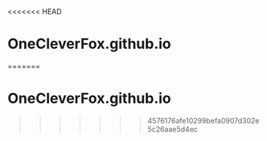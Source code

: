 <<<<<<< HEAD
# OneCleverFox.github.io
=======
# OneCleverFox.github.io
>>>>>>> 4576176afe10299befa0907d302e5c26aae5d4ec
